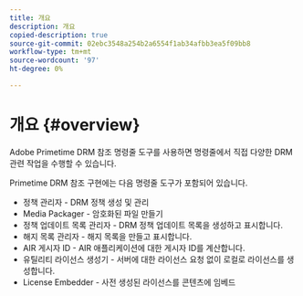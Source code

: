 ```yaml
---
title: 개요
description: 개요
copied-description: true
source-git-commit: 02ebc3548a254b2a6554f1ab34afbb3ea5f09bb8
workflow-type: tm+mt
source-wordcount: '97'
ht-degree: 0%

---
```


# 개요 {#overview}

Adobe Primetime DRM 참조 명령줄 도구를 사용하면 명령줄에서 직접 다양한 DRM 관련 작업을 수행할 수 있습니다.

Primetime DRM 참조 구현에는 다음 명령줄 도구가 포함되어 있습니다.

* 정책 관리자 - DRM 정책 생성 및 관리
* Media Packager - 암호화된 파일 만들기
* 정책 업데이트 목록 관리자 - DRM 정책 업데이트 목록을 생성하고 표시합니다.
* 해지 목록 관리자 - 해지 목록을 만들고 표시합니다.
* AIR 게시자 ID - AIR 애플리케이션에 대한 게시자 ID를 계산합니다.
* 유틸리티 라이선스 생성기 - 서버에 대한 라이선스 요청 없이 로컬로 라이선스를 생성합니다.
* License Embedder - 사전 생성된 라이선스를 콘텐츠에 임베드
